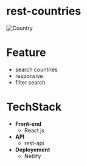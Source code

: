 # rest-countries

![Country](https://www.google.com/url?sa=i&url=https%3A%2F%2Fimgbin.com%2Fpng%2FZhyNRj2c%2Fminecraft-earth-globe-world-map-png&psig=AOvVaw0Y3nm09ru24zQUPSiRubGl&ust=1675625518542000&source=images&cd=vfe&ved=0CA8QjRxqFwoTCOCC7dnN_PwCFQAAAAAdAAAAABAJ)

# Feature

* search countries
* responsive
* filter search

# TechStack

* **Front-end**
    * React js
* **API**
    * rest-api
* **Deployement**
    * Netlify